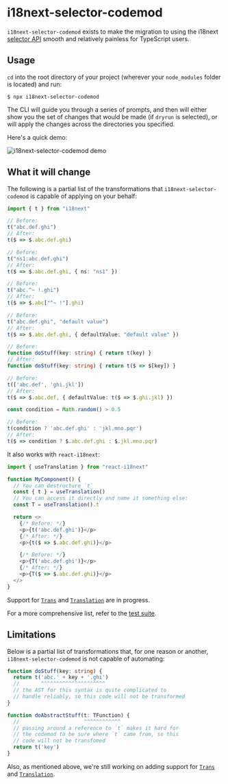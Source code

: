 # i18next-selector-codemod

`i18next-selector-codemod` exists to make the migration to using the i18next [selector API](https://github.com/i18next/i18next/pull/2322) smooth and relatively painless for TypeScript users.

## Usage

`cd` into the root directory of your project (wherever your `node_modules` folder is located) and run:

```shell
$ npx i18next-selector-codemod
```

The CLI will guide you through a series of prompts, and then will either show you the set of changes that would be made (if `dryrun` is selected), or will apply the changes across the directories you specified.

Here's a quick demo:

![i18next-selector-codemod demo](https://github.com/ahrjarrett/i18next-selector/blob/main/bin/assets/i18next-selector-codemod.gif)

## What it will change

The following is a partial list of the transformations that `i18next-selector-codemod` is capable of applying on your behalf:

```typescript
import { t } from "i18next"

// Before:
t("abc.def.ghi")
// After:
t($ => $.abc.def.ghi)

// Before:
t("ns1:abc.def.ghi")
// After:
t($ => $.abc.def.ghi, { ns: "ns1" })

// Before:
t("abc.^~ !.ghi")
// After:
t($ => $.abc["^~ !"].ghi)

// Before:
t("abc.def.ghi", "default value")
// After:
t($ => $.abc.def.ghi, { defaultValue: "default value" })

// Before:
function doStuff(key: string) { return t(key) }
// After:
function doStuff(key: string) { return t($ => $[key]) }

// Before:
t(['abc.def', 'ghi.jkl'])
// After:
t($ => $.abc.def, { defaultValue: t($ => $.ghi.jkl) })

const condition = Math.random() > 0.5

// Before:
t(condition ? 'abc.def.ghi' : 'jkl.mno.pqr')
// After:
t($ => condition ? $.abc.def.ghi : $.jkl.mno.pqr)
```

It also works with `react-i18next`:

```typescript
import { useTranslation } from "react-i18next"

function MyComponent() {
  // You can destructure `t`
  const { t } = useTranslation()
  // You can access it directly and name it something else:
  const T = useTranslation().t

  return <>
    {/* Before: */}
    <p>{t('abc.def.ghi')}</p>
    {/* After: */}
    <p>{t($ => $.abc.def.ghi)}</p>

    {/* Before: */}
    <p>{T('abc.def.ghi')}</p>
    {/* After: */}
    <p>{T($ => $.abc.def.ghi)}</p>
  </>
}
```

Support for [`Trans`](https://react.i18next.com/latest/trans-component) and [`Translation`](https://react.i18next.com/latest/translation-render-prop) are in progress.

For a more comprehensive list, refer to the [test suite](https://github.com/ahrjarrett/i18next-selector/blob/main/packages/codemod/test/transform.test.ts).

## Limitations

Below is a partial list of transformations that, for one reason or another, `i18next-selector-codemod` is not capable of automating:

```typescript
function doStuff(key: string) {
  return t('abc.' + key + '.ghi') 
  //       ^^^^^^^^^^^^^^^^^^^^^
  // the AST for this syntax is quite complicated to
  // handle reliably, so this code will not be transformed
}

function doAbstractStuff(t: TFunction) {
  //                     ^^^^^^^^^^^^
  // passing around a reference to `t` makes it hard for 
  // the codemod to be sure where `t` came from, so this
  // code will not be transfomed
  return t('key')
}
```

Also, as mentioned above, we're still working on adding support for [`Trans`](https://react.i18next.com/latest/trans-component) and [`Translation`](https://react.i18next.com/latest/translation-render-prop).
